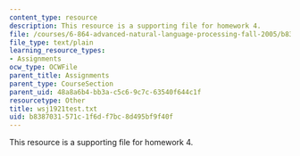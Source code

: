 ```yaml
---
content_type: resource
description: This resource is a supporting file for homework 4.
file: /courses/6-864-advanced-natural-language-processing-fall-2005/b8387031571c1f6df7bc8d495bf9f40f_wsj1921test.txt
file_type: text/plain
learning_resource_types:
- Assignments
ocw_type: OCWFile
parent_title: Assignments
parent_type: CourseSection
parent_uid: 48a8a6b4-bb3a-c5c6-9c7c-63540f644c1f
resourcetype: Other
title: wsj1921test.txt
uid: b8387031-571c-1f6d-f7bc-8d495bf9f40f
---
```

This resource is a supporting file for homework 4.

